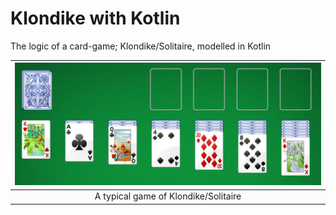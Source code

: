 # Klondike with Kotlin
 The logic of a card-game; Klondike/Solitaire, modelled in Kotlin

|<img src='shot/1.png' width='700'/>|
|:--:|
|A typical game of Klondike/Solitaire|